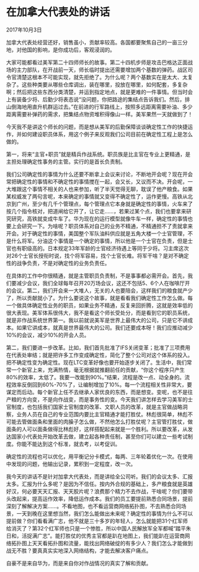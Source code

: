 # 在加拿大代表处的讲话

2017年10月3日

加拿大代表处经营还好，销售虽小，贡献率较高。各国都要聚焦自己的一亩三分地，对他国的影响，是你成功后，客观浸润的。

大家可能都看过美军第二十四师师长的故事。第二十四机步师是攻击巴格达正面战场的主力部队，在开战前一天，师长临时提出还需要增加两个基数的弹药。战区司令官清楚这根本不可能实现，就先拒绝了。为什么呢？两个基数实在是太大、太复杂了。这些种类要从哪些仓库调出，装在哪里，投放在哪里，如何配套，多复杂啊；然后把这些东西分类清楚，并运到指定地点，就是更难的一件事情。但当时会上有装备少将、后勤少将表态说“没问题，你把路途的集结点告诉我们。然后，排山倒海地用直升机群运过去。”在前进的行军路线上，按照多远距离需要补油、多少距离需要补弹药的需求，把集结点物资堆积得像山一样。美军果然一天就做到了！

今天我不是讲这个师长的问题，而是想从美军的后勤保障谈谈确定性工作的快捷运作，并如何建设职员体系，用这个例子来反观我们公司目前在确定性工程上是怎么做的。

第一，将来“主官+职员”就是精兵作战系统。职员族是比主官在专业上更精通，是主担处理确定性事务的主管。实行的是首长负责制。

我们公司确定性的事情为什么还要不断拿上会议来讨论，不断地开会呢？现在开会常把确定性的事情和不确定性的事情搅在一起，会又长，又议而不决。开会呢，一大堆跟这个事情不相关的人也来参加，听了半天觉得无聊，耽误了他产粮食。如果某权威发了两句言呢，本来确定的事情就又变得不确定性了，运作更慢。高铁从北京到广州，至少有几千个管理点，每个管理点它本身就是确定性的事情，火车来了按几个指令核对，把道闸给它开了，让它走……，若果过某个点，我们也要拿来研究研究，高铁就变成牛车了。华为现在的运行模型就像牛车一样，确定性的事情也要上会研究一下。为啥呢？职员体系对自己的业务不精通，不精通担不了责就拿来开会。对于确定性的事情，美国整个军队油料供应就是五角大楼一个士官管理，不是什么将军。分油这个事情是一个确定的事情，所以他是一个士官在负责，但是士官也有职级高的。日本规定33年军龄的士官经济待遇上等同于少将。习主席这次对26个士官长授衔时说，找个将军容易，找个士官长难。将军干啥？是对不确定性的战争负责，不是对确定性的业务负责任。

在具体的工作中你很精通，就是主管职员负责制，不是事事都必需开会。首先，我们要减少会议，我们全球每年召开20万场会议，这还不包括5、6个人在咖啡厅开的会议。第二，我们开会来一大堆人，无关的人也要陪会，这样我们的粮食就产少了，所以贡献就小了。为什么要说这个故事，就是看看我们确定性工作怎么做。每一个做具体确定性业务的职员，如果业务不精通，反复来回折腾，这就是效率低的很大表现。美军体系很伟大，我不是看这个师长受处分，而是看到它的职员系统，就是非作战系统世界第一。我以前就说美军是世界上最伟大的公司，只是它不讲成本。如果它讲成本，就真是世界最伟大的公司。我们还要成本呀！我们应推动减少10%的会议，减少10%的开会人员。

第二，我们要进一步改革。比如，我们首先批准了IFS关闭变革；批准了三项费用在代表处审结；就是把许多工作变成确定性，简化了整个公司对这个体系的投入。把不确定性变为确定性。现在LTC变革好像也要开始逐步关闭了。生活中，我们常常一个新官上来，充满热情，毫无根据就推翻前任的贡献，“你这个程序只产生80%的效率，太低了。我要一改能到90%。”结果，流程是改一点、动全身的。流程效率反倒回到60%-70%了，让编制增加了10%。每一个流程相关性非常大，要谋定而后动。每个新官上任不去继承人家优良的东西，而是想变。变呢，也不是往产粮的方向变，不是向作战变，而是事务性的变。今天我们讲怎样去学习美军的士官制度，也包括我们国家士官制度的改革、文职人员的改革，就是主官做战略洞察，业务人员在自己的专业范围内要比主官精通才能打胜仗。林彪很简单，林彪不可能去管做面条和里面的肉臊子怎么做，不然他怎么打胜仗呢？主官管打胜仗，做面条的人可以面条做得比林彪好，这样搭配起来就是一个胜利。所以要改革，从发达国家小代表处开始改革去做，建立起各种责任制，甚至你们可以建立一些考试制度。你能不能达到这个标准，就去考，以考促训。

确定性的流程也可以优化，用平衡记分卡模式，每两、三年轮着优化一次。在使用中发现的问题，他输出记录，累积到一定程度，改一次。

我今天的讲话不是针对加拿大代表处，而是讲给全公司听。我们的会议太多、汇报太多。汇报为什么多呢？是因为不信任。按内外合规的基础上，多产粮食就是英雄好汉，何必要天天汇报、天天胶片呢？浪费那个精力不去作战，干啥呢？你们要带头改起来，提高运作效率，降低运作成本。我们的员工要提前熟悉合同场景，提前深刻了解解决方案……。不看地图，也不看运营商网络拓扑图，不去熟悉合同场景，一天到晚在这里想当然，我们怎么能做出未来呢？确定性的事情为什么不可以提前做？你们看看满广志，他不就是三十多岁的年轻人，怎么就能把31个红军师给消灭了？第32个红军师也只是一个惨胜，所以中国人民解放军全军都喊“踏平朱日和，活捉满广志”。能打胜仗的优秀主官都是趴在地图上，我们能趴在运营商网络拓扑图上天天看拓扑图和流量，能找出网络破绽的有多少人？我们怎么才能做到战无不胜？要真真实实地深入网络结构，才能去解决客户痛点。

自豪不是来自华为，而是来自你对作战情况的真实了解和贡献。


